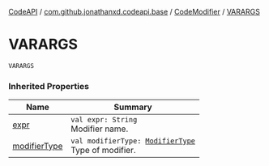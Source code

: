 [CodeAPI](../../index.md) / [com.github.jonathanxd.codeapi.base](../index.md) / [CodeModifier](index.md) / [VARARGS](.)

# VARARGS

`VARARGS`

### Inherited Properties

| Name | Summary |
|---|---|
| [expr](expr.md) | `val expr: String`<br>Modifier name. |
| [modifierType](modifier-type.md) | `val modifierType: `[`ModifierType`](../-modifier-type/index.md)<br>Type of modifier. |
